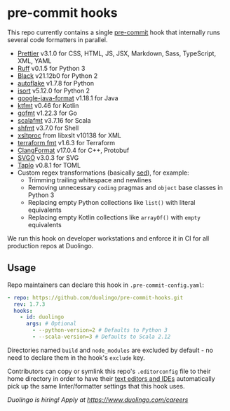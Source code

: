 # pre-commit hooks

This repo currently contains a single [pre-commit](https://pre-commit.com/) hook that internally runs several code formatters in parallel.

- [Prettier](https://github.com/prettier/prettier) v3.1.0 for CSS, HTML, JS, JSX, Markdown, Sass, TypeScript, XML, YAML
- [Ruff](https://docs.astral.sh/ruff/) v0.1.5 for Python 3
- [Black](https://github.com/psf/black) v21.12b0 for Python 2
- [autoflake](https://github.com/myint/autoflake) v1.7.8 for Python <!-- TODO: Upgrade to v2+, restrict to Python 2, and reenable Ruff rule F401 once our Python 3 repos that were converted from Python 2 no longer use type hint comments: https://github.com/PyCQA/autoflake/issues/222#issuecomment-1419089254 -->
- [isort](https://github.com/PyCQA/isort) v5.12.0 for Python 2
- [google-java-format](https://github.com/google/google-java-format) v1.18.1 for Java
- [ktfmt](https://github.com/facebookincubator/ktfmt) v0.46 for Kotlin
- [gofmt](https://pkg.go.dev/cmd/gofmt) v1.22.3 for Go
- [scalafmt](https://scalameta.org/scalafmt/) v3.7.16 for Scala
- [shfmt](https://github.com/mvdan/sh) v3.7.0 for Shell
- [xsltproc](http://www.xmlsoft.org/xslt/xsltproc.html) from libxslt v10138 for XML
- [terraform fmt](https://github.com/hashicorp/terraform) v1.6.3 for Terraform
- [ClangFormat](https://clang.llvm.org/docs/ClangFormat.html) v17.0.4 for C++, Protobuf
- [SVGO](https://github.com/svg/svgo) v3.0.3 for SVG
- [Taplo](https://taplo.tamasfe.dev/) v0.8.1 for TOML
- Custom regex transformations (basically [sed](https://en.wikipedia.org/wiki/Sed)), for example:
  - Trimming trailing whitespace and newlines
  - Removing unnecessary `coding` pragmas and `object` base classes in Python 3
  - Replacing empty Python collections like `list()` with literal equivalents
  - Replacing empty Kotlin collections like `arrayOf()` with `empty` equivalents

We run this hook on developer workstations and enforce it in CI for all production repos at Duolingo.

## Usage

Repo maintainers can declare this hook in `.pre-commit-config.yaml`:

```yaml
- repo: https://github.com/duolingo/pre-commit-hooks.git
  rev: 1.7.3
  hooks:
    - id: duolingo
      args: # Optional
        - --python-version=2 # Defaults to Python 3
        - --scala-version=3 # Defaults to Scala 2.12
```

Directories named `build` and `node_modules` are excluded by default - no need to declare them in the hook's `exclude` key.

Contributors can copy or symlink this repo's `.editorconfig` file to their home directory in order to have their [text editors and IDEs](https://editorconfig.org/) automatically pick up the same linter/formatter settings that this hook uses.

_Duolingo is hiring! Apply at https://www.duolingo.com/careers_
